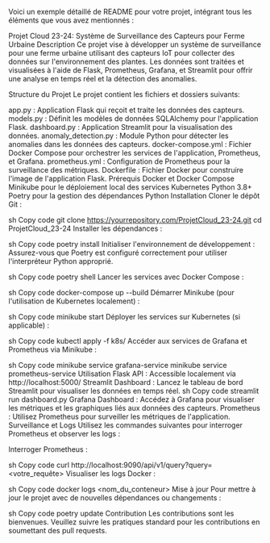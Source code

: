 
Voici un exemple détaillé de README pour votre projet, intégrant tous les éléments que vous avez mentionnés :

Projet Cloud 23-24: Système de Surveillance des Capteurs pour Ferme Urbaine
Description
Ce projet vise à développer un système de surveillance pour une ferme urbaine utilisant des capteurs IoT pour collecter des données sur l'environnement des plantes. Les données sont traitées et visualisées à l'aide de Flask, Prometheus, Grafana, et Streamlit pour offrir une analyse en temps réel et la détection des anomalies.

Structure du Projet
Le projet contient les fichiers et dossiers suivants:

app.py : Application Flask qui reçoit et traite les données des capteurs.
models.py : Définit les modèles de données SQLAlchemy pour l'application Flask.
dashboard.py : Application Streamlit pour la visualisation des données.
anomaly_detection.py : Module Python pour détecter les anomalies dans les données des capteurs.
docker-compose.yml : Fichier Docker Compose pour orchestrer les services de l'application, Prometheus, et Grafana.
prometheus.yml : Configuration de Prometheus pour la surveillance des métriques.
Dockerfile : Fichier Docker pour construire l'image de l'application Flask.
Prérequis
Docker et Docker Compose
Minikube pour le déploiement local des services Kubernetes
Python 3.8+
Poetry pour la gestion des dépendances Python
Installation
Cloner le dépôt Git :

sh
Copy code
git clone https://yourrepository.com/ProjetCloud_23-24.git
cd ProjetCloud_23-24
Installer les dépendances :

sh
Copy code
poetry install
Initialiser l'environnement de développement :
Assurez-vous que Poetry est configuré correctement pour utiliser l'interpréteur Python approprié.

sh
Copy code
poetry shell
Lancer les services avec Docker Compose :

sh
Copy code
docker-compose up --build
Démarrer Minikube (pour l'utilisation de Kubernetes localement) :

sh
Copy code
minikube start
Déployer les services sur Kubernetes (si applicable) :

sh
Copy code
kubectl apply -f k8s/
Accéder aux services de Grafana et Prometheus via Minikube :

sh
Copy code
minikube service grafana-service
minikube service prometheus-service
Utilisation
Flask API : Accessible localement via http://localhost:5000/
Streamlit Dashboard : Lancez le tableau de bord Streamlit pour visualiser les données en temps réel.
sh
Copy code
streamlit run dashboard.py
Grafana Dashboard : Accédez à Grafana pour visualiser les métriques et les graphiques liés aux données des capteurs.
Prometheus : Utilisez Prometheus pour surveiller les métriques de l'application.
Surveillance et Logs
Utilisez les commandes suivantes pour interroger Prometheus et observer les logs :

Interroger Prometheus :

sh
Copy code
curl http://localhost:9090/api/v1/query?query=<votre_requête>
Visualiser les logs Docker :

sh
Copy code
docker logs <nom_du_conteneur>
Mise à jour
Pour mettre à jour le projet avec de nouvelles dépendances ou changements :

sh
Copy code
poetry update
Contribution
Les contributions sont les bienvenues. Veuillez suivre les pratiques standard pour les contributions en soumettant des pull requests.


